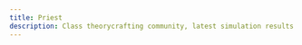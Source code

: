 ```yaml
---
title: Priest
description: Class theorycrafting community, latest simulation results and resources -based on SimulationCraft- for World of Warcraft.
---
```

